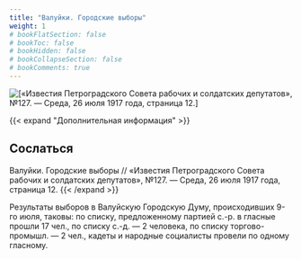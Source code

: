 ```yaml
---
title: "Валуйки. Городские выборы"
weight: 1
# bookFlatSection: false
# bookToc: false
# bookHidden: false
# bookCollapseSection: false
# bookComments: true
---
```


![[«Известия Петроградского Совета рабочих и солдатских депутатов», №127. — Среда, 26 июля 1917 года, страница 12.]](/static/img/papers/iz3.jpg)

{{< expand "Дополнительная информация" >}}
## Сослаться
Валуйки. Городские выборы // «Известия Петроградского Совета рабочих и солдатских депутатов», №127. — Среда, 26 июля 1917 года, страница 12.
{{< /expand >}}

Результаты выборов в Валуйскую Городскую Думу, происходивших 9-го июля, таковы: по списку, предложенному партией с.-р. в гласные прошли 17 чел., по списку с.-д. — 2 человека, по списку торгово-промышл. — 2 чел., кадеты и народные социалисты провели по одному гласному.
